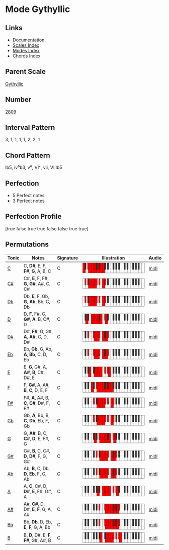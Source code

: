 # Mode Gythyllic

## Links

- [Documentation](README.md)
- [Scales Index](Scales.md)
- [Modes Index](Modes.md)
- [Chords Index](Chords.md)

## Parent Scale

[Gythyllic](ScaleGythyllic.md)

## Number

[2809](https://ianring.com/musictheory/scales/2809)

## Interval Pattern

3, 1, 1, 1, 1, 2, 2, 1

## Chord Pattern

Ib5, iv⁰b3, v⁰, VI⁺, vii, VIIIb5

## Perfection

- 5 Perfect notes
- 3 Perfect notes

## Perfection Profile

[true false true true false false true true]

## Permutations

| Tonic | Notes | Signature | Illustration | Audio |
|-------|-------|-----------|--------------|-------|
| [C](ModeCNaturalGythyllic.md) | C, **D#**, E, F, **F#**, **G**, A, B, C | C | ![CNaturalGythyllic](ModeCNaturalGythyllic.png) | [midi](https://github.com/edipermadi/music/blob/main/docs/ModeCNaturalGythyllic.mid?raw=true) |
| [C#](ModeCSharpGythyllic.md) | C#, **E**, F, F#, **G**, **G#**, A#, C, C# | C | ![CSharpGythyllic](ModeCSharpGythyllic.png) | [midi](https://github.com/edipermadi/music/blob/main/docs/ModeCSharpGythyllic.mid?raw=true) |
| [Db](ModeDFlatGythyllic.md) | Db, **E**, F, Gb, **G**, **Ab**, Bb, C, Db | C | ![DFlatGythyllic](ModeDFlatGythyllic.png) | [midi](https://github.com/edipermadi/music/blob/main/docs/ModeDFlatGythyllic.mid?raw=true) |
| [D](ModeDNaturalGythyllic.md) | D, **F**, F#, G, **G#**, **A**, B, C#, D | C | ![DNaturalGythyllic](ModeDNaturalGythyllic.png) | [midi](https://github.com/edipermadi/music/blob/main/docs/ModeDNaturalGythyllic.mid?raw=true) |
| [D#](ModeDSharpGythyllic.md) | D#, **F#**, G, G#, **A**, **A#**, C, D, D# | C | ![DSharpGythyllic](ModeDSharpGythyllic.png) | [midi](https://github.com/edipermadi/music/blob/main/docs/ModeDSharpGythyllic.mid?raw=true) |
| [Eb](ModeEFlatGythyllic.md) | Eb, **Gb**, G, Ab, **A**, **Bb**, C, D, Eb | C | ![EFlatGythyllic](ModeEFlatGythyllic.png) | [midi](https://github.com/edipermadi/music/blob/main/docs/ModeEFlatGythyllic.mid?raw=true) |
| [E](ModeENaturalGythyllic.md) | E, **G**, G#, A, **A#**, **B**, C#, D#, E | C | ![ENaturalGythyllic](ModeENaturalGythyllic.png) | [midi](https://github.com/edipermadi/music/blob/main/docs/ModeENaturalGythyllic.mid?raw=true) |
| [F](ModeFNaturalGythyllic.md) | F, **G#**, A, A#, **B**, **C**, D, E, F | C | ![FNaturalGythyllic](ModeFNaturalGythyllic.png) | [midi](https://github.com/edipermadi/music/blob/main/docs/ModeFNaturalGythyllic.mid?raw=true) |
| [F#](ModeFSharpGythyllic.md) | F#, **A**, A#, B, **C**, **C#**, D#, F, F# | C | ![FSharpGythyllic](ModeFSharpGythyllic.png) | [midi](https://github.com/edipermadi/music/blob/main/docs/ModeFSharpGythyllic.mid?raw=true) |
| [Gb](ModeGFlatGythyllic.md) | Gb, **A**, Bb, B, **C**, **Db**, Eb, F, Gb | C | ![GFlatGythyllic](ModeGFlatGythyllic.png) | [midi](https://github.com/edipermadi/music/blob/main/docs/ModeGFlatGythyllic.mid?raw=true) |
| [G](ModeGNaturalGythyllic.md) | G, **A#**, B, C, **C#**, **D**, E, F#, G | C | ![GNaturalGythyllic](ModeGNaturalGythyllic.png) | [midi](https://github.com/edipermadi/music/blob/main/docs/ModeGNaturalGythyllic.mid?raw=true) |
| [G#](ModeGSharpGythyllic.md) | G#, **B**, C, C#, **D**, **D#**, F, G, G# | C | ![GSharpGythyllic](ModeGSharpGythyllic.png) | [midi](https://github.com/edipermadi/music/blob/main/docs/ModeGSharpGythyllic.mid?raw=true) |
| [Ab](ModeAFlatGythyllic.md) | Ab, **B**, C, Db, **D**, **Eb**, F, G, Ab | C | ![AFlatGythyllic](ModeAFlatGythyllic.png) | [midi](https://github.com/edipermadi/music/blob/main/docs/ModeAFlatGythyllic.mid?raw=true) |
| [A](ModeANaturalGythyllic.md) | A, **C**, C#, D, **D#**, **E**, F#, G#, A | C | ![ANaturalGythyllic](ModeANaturalGythyllic.png) | [midi](https://github.com/edipermadi/music/blob/main/docs/ModeANaturalGythyllic.mid?raw=true) |
| [A#](ModeASharpGythyllic.md) | A#, **C#**, D, D#, **E**, **F**, G, A, A# | C | ![ASharpGythyllic](ModeASharpGythyllic.png) | [midi](https://github.com/edipermadi/music/blob/main/docs/ModeASharpGythyllic.mid?raw=true) |
| [Bb](ModeBFlatGythyllic.md) | Bb, **Db**, D, Eb, **E**, **F**, G, A, Bb | C | ![BFlatGythyllic](ModeBFlatGythyllic.png) | [midi](https://github.com/edipermadi/music/blob/main/docs/ModeBFlatGythyllic.mid?raw=true) |
| [B](ModeBNaturalGythyllic.md) | B, **D**, D#, E, **F**, **F#**, G#, A#, B | C | ![BNaturalGythyllic](ModeBNaturalGythyllic.png) | [midi](https://github.com/edipermadi/music/blob/main/docs/ModeBNaturalGythyllic.mid?raw=true) |
